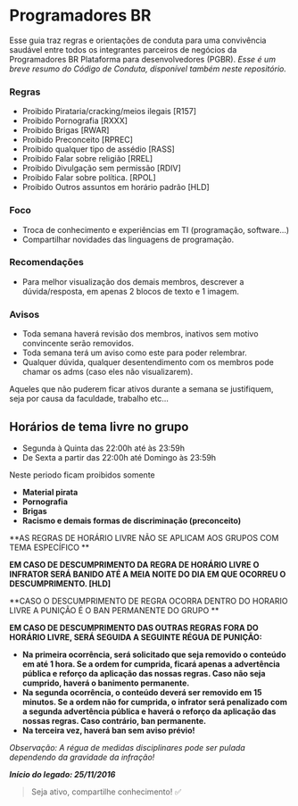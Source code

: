 # Programadores BR  
Esse guia traz regras e orientações de conduta para uma convivência saudável entre todos
os integrantes parceiros de negócios da Programadores BR Plataforma para desenvolvedores (PGBR). *Esse é um breve resumo do Código de Conduta, disponível também neste repositório.*

### **Regras**
 
- Proibido Pirataria/cracking/meios ilegais [R157]
- Proibido Pornografia [RXXX]
- Proibido Brigas [RWAR]
- Proibido Preconceito [RPREC]
- Proibido qualquer tipo de assédio [RASS]
- Proibido Falar sobre religião [RREL]
- Proibido Divulgação sem permissão [RDIV]
- Proibido Falar sobre política. [RPOL]
- Proibido Outros assuntos em horário padrão [HLD]

### **Foco**
 
- Troca de conhecimento e experiências em TI (programação, software...)
- Compartilhar novidades das linguagens de programação.

### **Recomendações** 
- Para melhor visualização dos demais membros, descrever a dúvida/resposta, em apenas 2 blocos de texto e 1 imagem.

### **Avisos** 
- Toda semana haverá revisão dos membros, inativos sem motivo convincente serão removidos.
- Toda semana terá um aviso como este para poder relembrar.
- Qualquer dúvida, qualquer desentendimento com os membros pode chamar os adms (caso eles não visualizarem).

Aqueles que não puderem ficar ativos durante a semana se justifiquem, seja por causa da faculdade, trabalho etc...

## Horários de tema livre no grupo
- Segunda à Quinta das 22:00h até às 23:59h
- De Sexta a partir das 22:00h até Domingo às 23:59h

Neste periodo ficam proibidos somente
- **Material pirata**
- **Pornografia**
- **Brigas**
- **Racismo e demais formas de discriminação (preconceito)**

**AS REGRAS DE HORÁRIO LIVRE NÃO SE APLICAM AOS GRUPOS COM TEMA ESPECÍFICO **

**EM CASO DE DESCUMPRIMENTO DA REGRA DE HORÁRIO LIVRE O INFRATOR SERÁ BANIDO ATÉ A MEIA NOITE DO DIA EM QUE OCORREU O DESCUMPRIMENTO. [HLD]** 

**CASO O DESCUMPRIMENTO DE REGRA OCORRA DENTRO DO HORARIO LIVRE A PUNIÇÃO É O BAN PERMANENTE DO GRUPO **

**EM CASO DE DESCUMPRIMENTO DAS OUTRAS REGRAS FORA DO HORÁRIO LIVRE, SERÁ SEGUIDA A SEGUINTE RÉGUA DE PUNIÇÃO:**  
- **Na primeira ocorrência, será solicitado que seja removido o conteúdo em até 1 hora. Se a ordem for cumprida, ficará apenas a advertência pública e reforço da aplicação das nossas regras. Caso não seja cumprido, haverá o banimento permanente.**  
- **Na segunda ocorrência, o conteúdo deverá ser removido em 15 minutos. Se a ordem não for cumprida, o infrator será penalizado com a segunda advertência pública e haverá o reforço da aplicação das nossas regras. Caso contrário, ban permanente.**  
- **Na terceira vez, haverá ban sem aviso prévio!**  

 *Observação: A régua de medidas disciplinares pode ser pulada dependendo da gravidade da infração!*

***Início do legado: 25/11/2016***

  >Seja ativo, compartilhe conhecimento! :white_check_mark:
